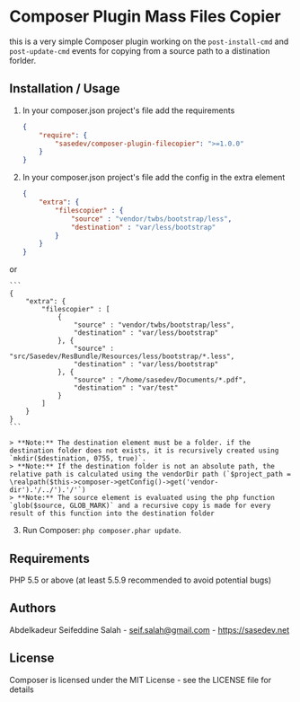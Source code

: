 Composer Plugin Mass Files Copier
========================================

this is a very simple Composer plugin working on the `post-install-cmd` and `post-update-cmd` events for copying from a source path to a distination forlder.


Installation / Usage
--------------------

1. In your composer.json project's file add the requirements

    ``` json
    {
        "require": {
            "sasedev/composer-plugin-filecopier": ">=1.0.0"
        }
    }
    ```

2. In your composer.json project's file add the config in the extra element

    ``` json
    {
        "extra": {
            "filescopier" : {
                "source" : "vendor/twbs/bootstrap/less",
                "destination" : "var/less/bootstrap"
            }
        }
    }
    ```

or

    ```
    {
        "extra": {
            "filescopier" : [
                {
                    "source" : "vendor/twbs/bootstrap/less",
                    "destination" : "var/less/bootstrap"
                }, {
                    "source" : "src/Sasedev/ResBundle/Resources/less/bootstrap/*.less",
                    "destination" : "var/less/bootstrap"
                }, {
                    "source" : "/home/sasedev/Documents/*.pdf",
                    "destination" : "var/test"
                }
            ]
        }
    }
    ```

    > **Note:** The destination element must be a folder. if the destination folder does not exists, it is recursively created using `mkdir($destination, 0755, true)`.
    > **Note:** If the destination folder is not an absolute path, the relative path is calculated using the vendorDir path (`$project_path = \realpath($this->composer->getConfig()->get('vendor-dir').'/../').'/'`)
    > **Note:** The source element is evaluated using the php function `glob($source, GLOB_MARK)` and a recursive copy is made for every result of this function into the destination folder

3. Run Composer: `php composer.phar update`.


Requirements
------------

PHP 5.5 or above (at least 5.5.9 recommended to avoid potential bugs)


Authors
-------

Abdelkadeur Seifeddine Salah - <seif.salah@gmail.com> - <https://sasedev.net><br />


License
-------

Composer is licensed under the MIT License - see the LICENSE file for details
